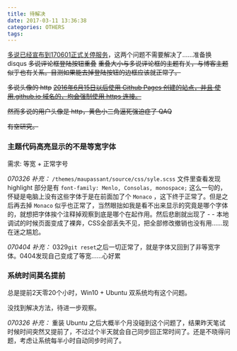 ```yaml
---
title: 待解决
date: 2017-03-11 13:36:38
categories: OTHERS
tags: 
---
```

<!--more-->
[多说已经宣布到170601正式关停服务](http://dev.duoshuo.com/threads/58d1169ae293b89a20c57241)，这两个问题不需要解决了……准备换disqus
~~多说评论框登陆按钮重叠~~
~~重叠大小与多说评论框的主题有关，与博客主题似乎也有关系。目测如果能去掉登陆按钮的边框应该就正常了。~~

~~多说头像的 http~~
~~[2016年6月15日以后使用 Github Pages 创建的站点，并且 使用.github.io 域名的，均会强制使用 https 连接。](https://help.github.com/articles/securing-your-github-pages-site-with-https/)~~

~~然而多说的用户头像是 http，黄色小三角逼死强迫症了 QAQ~~

~~有空研究。~~

### 主题代码高亮显示的不是等宽字体

需求: 等宽 + 正常字号

*070326 补充：*
`/themes/maupassant/source/css/syle.scss` 文件里查看发现 highlight 部分是有 `font-family: Menlo, Consolas, monospace;` 这么一句的，怀疑是电脑上没有这些字体于是在前面加了个 `Monaco` ，这下终于正常了。但是之后再去掉 `Monaco` 似乎也正常了，当然眼拙如我是看不出来显示的究竟是哪个字体的，就想把字体挨个注释掉观察到底是哪个在起作用。然后悲剧就出现了 - - 本地调试的时候页面变成了裸奔，CSS全部丢失不见，把全部修改撤销也没有用……现在迷之尴尬。

*070404 补充：*
0329`git reset`之后一切正常了，就是字体又回到了非等宽字体。0404发现自己变成了等宽……心好累

### 系统时间莫名提前
总是提前2天零20个小时，Win10 + Ubuntu 双系统均有这个问题。

没找到解决方法，待进一步观察。

*070326 补充：*
重装 Ubuntu 之后大概半个月没碰到这个问题了，结果昨天笔试时候时间突然又提前了，不过过个半天就会自己同步回正常时间了。还是不晓得问题，考虑让系统每半小时自动同步时间了。
